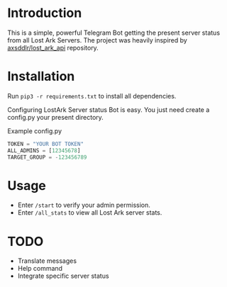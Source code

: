 # Introduction
This is a simple, powerful Telegram Bot getting the present server status from all Lost Ark Servers.
The project was heavily inspired by [axsddlr/lost_ark_api](https://github.com/axsddlr/lost_ark_api) repository.

# Installation
Run `pip3 -r requirements.txt` to install all dependencies.

Configuring LostArk Server status Bot is easy. You just need create a config.py your present directory.

Example config.py

```python
TOKEN = "YOUR BOT TOKEN"
ALL_ADMINS = [12345678] 
TARGET_GROUP = -123456789
```
# Usage
* Enter `/start` to verify your admin permission. 
* Enter `/all_stats` to view all Lost Ark server stats.

# TODO
* Translate messages
* Help command
* Integrate specific server status